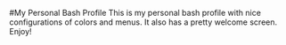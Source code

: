 #My Personal Bash Profile
 This is my personal bash profile with nice configurations of colors and menus.
It also has a pretty welcome screen.
Enjoy!
